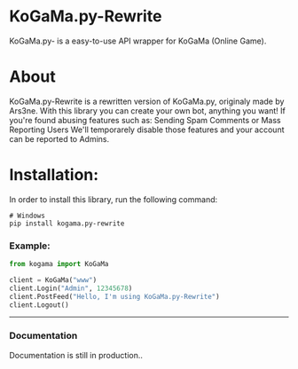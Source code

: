 # KoGaMa.py-Rewrite

KoGaMa.py- is a easy-to-use API wrapper for KoGaMa (Online Game).

# About

  KoGaMa.py-Rewrite is a rewritten version of KoGaMa.py, originaly made by Ars3ne. With this library you can create your own bot, anything you want! If you're found abusing features such as: Sending Spam Comments or Mass Reporting Users We'll temporarely disable those features and your account can be reported to Admins.


# Installation:
  In order to install this library, run the following command:
```
# Windows
pip install kogama.py-rewrite
```

### Example:
```python
from kogama import KoGaMa

client = KoGaMa("www")
client.Login("Admin", 12345678)
client.PostFeed("Hello, I'm using KoGaMa.py-Rewrite")
client.Logout()
```
-----
### Documentation
Documentation is still in production..
